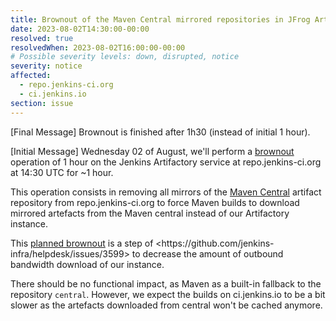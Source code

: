 ```yaml
---
title: Brownout of the Maven Central mirrored repositories in JFrog Artifactory (repo.jenkins-ci.org)
date: 2023-08-02T14:30:00-00:00
resolved: true
resolvedWhen: 2023-08-02T16:00:00-00:00
# Possible severity levels: down, disrupted, notice
severity: notice
affected:
  - repo.jenkins-ci.org
  - ci.jenkins.io
section: issue
---
```


[Final Message]
Brownout is finished after 1h30 (instead of initial 1 hour).

[Initial Message]
Wednesday 02 of August, we'll perform a [brownout](https://en.wikipedia.org/wiki/Brownout_(software_engineering)) operation of 1 hour on the Jenkins Artifactory service at repo.jenkins-ci.org at 14:30 UTC for ~1 hour.

This operation consists in removing all mirrors of the [Maven Central](https://search.maven.org/) artifact repository from repo.jenkins-ci.org to force Maven builds to download mirrored artefacts from the Maven central instead of our Artifactory instance.

This [planned brownout](https://en.wikipedia.org/wiki/Brownout_(software_engineering)) is a step of <https://github.com/jenkins-infra/helpdesk/issues/3599> to decrease the amount of outbound bandwidth download of our instance.

There should be no functional impact, as Maven as a built-in fallback to the repository `central`.
However, we expect the builds on ci.jenkins.io to be a bit slower as the artefacts downloaded from central won't be cached anymore.

